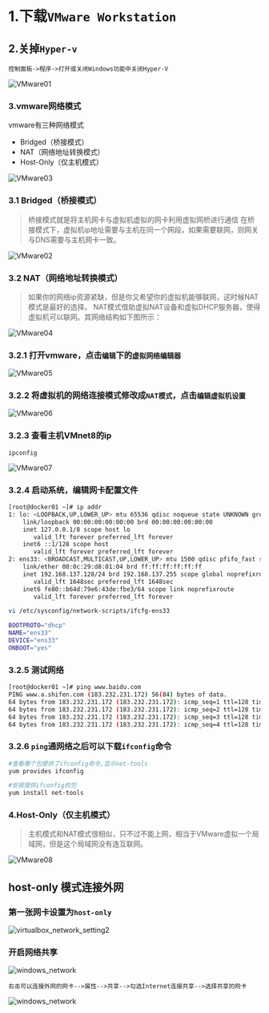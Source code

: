 # 1.下载`VMware Workstation`

## 2.关掉`Hyper-v`

`控制面板->程序->打开或关闭Windows功能中关闭Hyper-V`

![VMware01](./img/VMware/VMware01.png)

### 3.vmware网络模式

vmware有三种网络模式

- Bridged（桥接模式）
- NAT（网络地址转换模式）
- Host-Only（仅主机模式）

![VMware03](./img/VMware/VMware03.png)

### 3.1 Bridged（桥接模式）

> 桥接模式就是将主机网卡与虚拟机虚拟的网卡利用虚拟网桥进行通信
在桥接模式下，虚拟机ip地址需要与主机在同一个网段，如果需要联网，则网关与DNS需要与主机网卡一致。

![VMware02](./img/VMware/VMware02.png)

### 3.2 NAT（网络地址转换模式）

> 如果你的网络ip资源紧缺，但是你又希望你的虚拟机能够联网，这时候NAT模式是最好的选择。
NAT模式借助虚拟NAT设备和虚拟DHCP服务器，使得虚拟机可以联网。其网络结构如下图所示：

![VMware04](./img/VMware/VMware04.png)

### 3.2.1 打开vmware，点击`编辑`下的`虚拟网络编辑器`

![VMware05](./img/VMware/VMware05.png)

### 3.2.2 将虚拟机的网络连接模式修改成`NAT模式`，点击`编辑虚拟机设置`

![VMware06](./img/VMware/VMware06.png)

### 3.2.3 查看主机VMnet8的ip

`ipconfig`

![VMware07](./img/VMware/VMware07.png)

### 3.2.4 启动系统，编辑网卡配置文件

```bash
[root@docker01 ~]# ip addr
1: lo: <LOOPBACK,UP,LOWER_UP> mtu 65536 qdisc noqueue state UNKNOWN group default qlen 1000
    link/loopback 00:00:00:00:00:00 brd 00:00:00:00:00:00
    inet 127.0.0.1/8 scope host lo
       valid_lft forever preferred_lft forever
    inet6 ::1/128 scope host
       valid_lft forever preferred_lft forever
2: ens33: <BROADCAST,MULTICAST,UP,LOWER_UP> mtu 1500 qdisc pfifo_fast state UP group default qlen 1000
    link/ether 00:0c:29:d8:01:04 brd ff:ff:ff:ff:ff:ff
    inet 192.168.137.128/24 brd 192.168.137.255 scope global noprefixroute dynamic ens33
       valid_lft 1648sec preferred_lft 1648sec
    inet6 fe80::b64d:79e6:43de:fbe3/64 scope link noprefixroute
       valid_lft forever preferred_lft forever

vi /etc/sysconfig/network-scripts/ifcfg-ens33

BOOTPROTO="dhcp"
NAME="ens33"
DEVICE="ens33"
ONBOOT="yes"
```

### 3.2.5 测试网络

```bash
[root@docker01 ~]# ping www.baidu.com
PING www.a.shifen.com (183.232.231.172) 56(84) bytes of data.
64 bytes from 183.232.231.172 (183.232.231.172): icmp_seq=1 ttl=128 time=37.0 ms
64 bytes from 183.232.231.172 (183.232.231.172): icmp_seq=2 ttl=128 time=44.2 ms
64 bytes from 183.232.231.172 (183.232.231.172): icmp_seq=3 ttl=128 time=42.5 ms
64 bytes from 183.232.231.172 (183.232.231.172): icmp_seq=4 ttl=128 time=35.9 ms
```

### 3.2.6 `ping`通网络之后可以下载`ifconfig`命令

```bash
#查看哪个包提供了ifconfig命令,显示net-tools
yum provides ifconfig

#安装提供ifconfig的包
yum install net-tools
```

### 4.Host-Only（仅主机模式）

> 主机模式和NAT模式很相似，只不过不能上网，相当于VMware虚拟一个局域网，但是这个局域网没有连互联网。

![VMware08](./img/VMware/VMware08.png)

## host-only 模式连接外网

### 第一张网卡设置为`host-only`

![virtualbox_network_setting2](img/virtualbox/virtualbox_network_setting2.png)

### 开启网络共享

![windows_network](img/virtualbox/windows_network.png)

`右击可以连接外网的网卡-->属性-->共享-->勾选Internet连接共享-->选择共享的网卡`

![windows_network](img/virtualbox/windows_network2.png)
